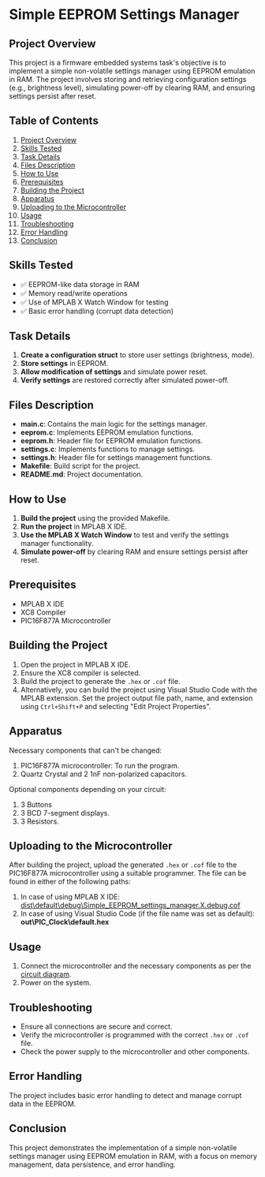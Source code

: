 # Simple EEPROM Settings Manager

## Project Overview
This project is a firmware embedded systems task's objective is to implement a simple non-volatile settings manager using EEPROM emulation in RAM. The project involves storing and retrieving configuration settings (e.g., brightness level), simulating power-off by clearing RAM, and ensuring settings persist after reset.

## Table of Contents
1. [Project Overview](#project-overview)
2. [Skills Tested](#skills-tested)
3. [Task Details](#task-details)
4. [Files Description](#files-description)
5. [How to Use](#how-to-use)
6. [Prerequisites](#prerequisites)
7. [Building the Project](#building-the-project)
8. [Apparatus](#apparatus)
9. [Uploading to the Microcontroller](#uploading-to-the-microcontroller)
10. [Usage](#usage)
11. [Troubleshooting](#troubleshooting)
12. [Error Handling](#error-handling)
13. [Conclusion](#conclusion)

## Skills Tested
- ✅ EEPROM-like data storage in RAM
- ✅ Memory read/write operations
- ✅ Use of MPLAB X Watch Window for testing
- ✅ Basic error handling (corrupt data detection)

## Task Details
1. **Create a configuration struct** to store user settings (brightness, mode).
2. **Store settings** in EEPROM.
3. **Allow modification of settings** and simulate power reset.
4. **Verify settings** are restored correctly after simulated power-off.

## Files Description
- **main.c**: Contains the main logic for the settings manager.
- **eeprom.c**: Implements EEPROM emulation functions.
- **eeprom.h**: Header file for EEPROM emulation functions.
- **settings.c**: Implements functions to manage settings.
- **settings.h**: Header file for settings management functions.
- **Makefile**: Build script for the project.
- **README.md**: Project documentation.

## How to Use
1. **Build the project** using the provided Makefile.
2. **Run the project** in MPLAB X IDE.
3. **Use the MPLAB X Watch Window** to test and verify the settings manager functionality.
4. **Simulate power-off** by clearing RAM and ensure settings persist after reset.

## Prerequisites

- MPLAB X IDE
- XC8 Compiler
- PIC16F877A Microcontroller

## Building the Project

1. Open the project in MPLAB X IDE.
2. Ensure the XC8 compiler is selected.
3. Build the project to generate the `.hex` or `.cof` file.
4. Alternatively, you can build the project using Visual Studio Code with the MPLAB extension. Set the project output file path, name, and extension using `Ctrl+Shift+P` and selecting "Edit Project Properties".

## Apparatus

Necessary components that can't be changed:

1. PIC16F877A microcontroller: To run the program.
2. Quartz Crystal and 2 1nF non-polarized capacitors.

Optional components depending on your circuit:

1. 3 Buttons
2. 3 BCD 7-segment displays.
3. 3 Resistors.

## Uploading to the Microcontroller

After building the project, upload the generated `.hex` or `.cof` file to the PIC16F877A microcontroller using a suitable programmer. The file can be found in either of the following paths:

1. In case of using MPLAB X IDE: [dist\default\debug\Simple_EEPROM_settings_manager.X.debug.cof](./dist/default/debug/Simple_EEPROM_settings_manager.X.debug.cof)
2. In case of using Visual Studio Code (if the file name was set as default): **out\PIC_Clock\default.hex**

## Usage

1. Connect the microcontroller and the necessary components as per the [circuit diagram](./Proteus%20Simulation/).
2. Power on the system.

## Troubleshooting

- Ensure all connections are secure and correct.
- Verify the microcontroller is programmed with the correct `.hex` or `.cof` file.
- Check the power supply to the microcontroller and other components.

## Error Handling
The project includes basic error handling to detect and manage corrupt data in the EEPROM.

## Conclusion
This project demonstrates the implementation of a simple non-volatile settings manager using EEPROM emulation in RAM, with a focus on memory management, data persistence, and error handling.